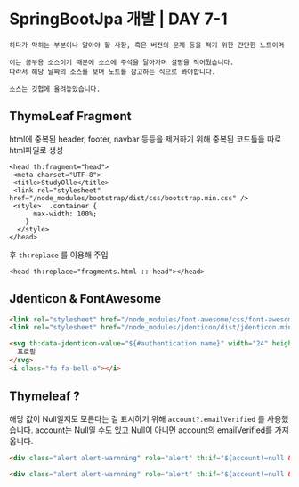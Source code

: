 # SpringBootJpa 개발 | DAY 7-1
```
하다가 막히는 부분이나 알아야 할 사항, 혹은 버전의 문제 등을 적기 위한 간단한 노트이며

이는 공부용 소스이기 때문에 소스에 주석을 달아가며 설명을 적어뒀습니다.
따라서 해당 날짜의 소스를 보며 노트를 참고하는 식으로 봐야합니다.

소스는 깃헙에 올려놓았습니다.
```

## ThymeLeaf Fragment
 html에 중복된 header, footer, navbar 등등을 제거하기 위해
중복된 코드들을  따로 html파일로 생성
```
<head th:fragment="head">  
 <meta charset="UTF-8">  
 <title>StudyOlle</title>  
 <link rel="stylesheet" href="/node_modules/bootstrap/dist/css/bootstrap.min.css" />  
 <style>  .container {  
      max-width: 100%;  
    }  
  </style>  
</head>
```
후 `th:replace` 를 이용해 주입
```
<head th:replace="fragments.html :: head"></head>
```

## Jdenticon & FontAwesome
```html
<link rel="stylesheet" href="/node_modules/font-awesome/css/font-awesome.min.css"/>  
<link rel="stylesheet" href="/node_modules/jdenticon/dist/jdenticon.min.js"/>
```
```html
<svg th:data-jdenticon-value="${#authentication.name}" width="24" height="24" class="rounded border bg-light">  
  프로필  
</svg>
<i class="fa fa-bell-o"></i>
```

## Thymeleaf ?
해당 값이 Null일지도 모른다는 걸 표시하기 위해
``` account?.emailVerified ``` 를 사용했습니다.
account는 Null일 수도 있고 Null이 아니면 account의 emailVerified를 가져옵니다.
```html
<div class="alert alert-warnning" role="alert" th:if="${account!=null && !acoount.emailVerified}">
```
```html
<div class="alert alert-warnning" role="alert" th:if="${account!=null && !acoount?.emailVerified}">
```